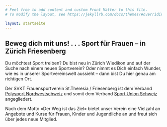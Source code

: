 ```yaml
---
# Feel free to add content and custom Front Matter to this file.
# To modify the layout, see https://jekyllrb.com/docs/themes/#overriding-theme-defaults

layout: startseite
---
```


<h2 class="titel_startseite">Beweg dich mit uns! . . . Sport für Frauen – in Zürich Friesenberg</h2>

Du möchtest Sport treiben? Du bist neu in Zürich Wiedikon und auf der Suche nach einem neuen Sportverein? Oder nimmt es Dich einfach Wunder, wie es in unserer Sportvereinswelt aussieht – dann bist Du hier genau am richtigen Ort.

Der SVKT Frauensportverein St.Theresia / Friesenberg ist dem Verband <a href="https://www.polysport-nws.ch/" rel="noopener" target="_blank">Polysport Nordwestschweiz</a> und somit dem Verband <a href="https://sportunionschweiz.ch/home.html" rel="noopener" target="_blank">Sport Union Schweiz</a> angegliedert.

Nach dem Motto «Der Weg ist das Ziel» bietet unser Verein eine Vielzahl an Angebote und Kurse für Frauen, Kinder und Jugendliche an und freut sich über jedes neue Mitglied.
